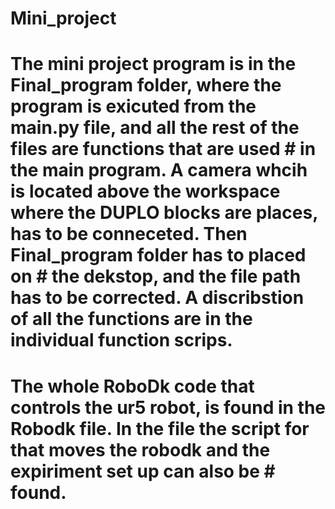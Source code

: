 # Mini_project

# The mini project program is in the Final_program folder, where the program is exicuted from the main.py file, and all the rest of the files are functions that are used # in the main program. A camera whcih is located above the workspace where the DUPLO blocks are places, has to be conneceted. Then Final_program folder has to placed on # the dekstop, and the file path has to be corrected. A discribstion of all the functions are in the individual function scrips. 
# The whole RoboDk code that controls the ur5 robot, is found in the Robodk file. In the file the script for that moves the robodk and the expiriment set up can also be # found.
